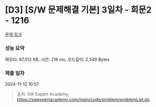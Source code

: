# [D3] [S/W 문제해결 기본] 3일차 - 회문2 - 1216 

[문제 링크](https://swexpertacademy.com/main/code/problem/problemDetail.do?contestProbId=AV14Rq5aABUCFAYi) 

### 성능 요약

메모리: 87,012 KB, 시간: 218 ms, 코드길이: 2,549 Bytes

### 제출 일자

2024-11-12 10:57



> 출처: SW Expert Academy, https://swexpertacademy.com/main/code/problem/problemList.do
